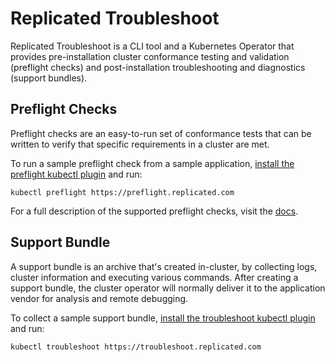 # Replicated Troubleshoot

Replicated Troubleshoot is a CLI tool and a Kubernetes Operator that provides pre-installation cluster conformance testing and validation (preflight checks) and post-installation troubleshooting and diagnostics (support bundles).

## Preflight Checks
Preflight checks are an easy-to-run set of conformance tests that can be written to verify that specific requirements in a cluster are met.

To run a sample preflight check from a sample application, [install the preflight kubectl plugin](https://help.replicated.com/docs/troubleshoot/kubernetes/preflight/running-as-kubectl-plugin/) and run:

```shell
kubectl preflight https://preflight.replicated.com
```

For a full description of the supported preflight checks, visit the [docs](https://help.replicated.com/docs/troubleshoot/kubernetes/analysis/analysis-phase/).

## Support Bundle
A support bundle is an archive that's created in-cluster, by collecting logs, cluster information and executing various commands. After creating a support bundle, the cluster operator will normally deliver it to the application vendor for analysis and remote debugging.

To collect a sample support bundle, [install the troubleshoot kubectl plugin](/docs/troubleshoot/kubernetes/troubleshoot/running-as-kubectl-plugin/) and run:

```shell
kubectl troubleshoot https://troubleshoot.replicated.com
```
